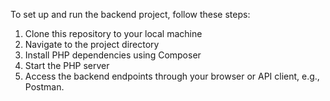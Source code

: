 To set up and run the backend project, follow these steps:

1. Clone this repository to your local machine
2. Navigate to the project directory
3. Install PHP dependencies using Composer
4. Start the PHP server
5. Access the backend endpoints through your browser or API client, e.g., Postman.
